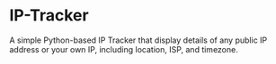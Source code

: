 # IP-Tracker
A simple Python-based IP Tracker that display details of any public IP address or your own IP, including location, ISP, and timezone.

